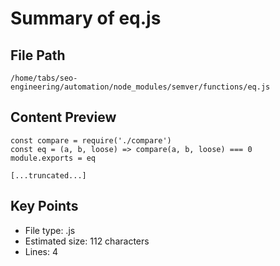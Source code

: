 # Summary of eq.js
  
## File Path
`/home/tabs/seo-engineering/automation/node_modules/semver/functions/eq.js`

## Content Preview
```
const compare = require('./compare')
const eq = (a, b, loose) => compare(a, b, loose) === 0
module.exports = eq

[...truncated...]
```

## Key Points
- File type: .js
- Estimated size: 112 characters
- Lines: 4
